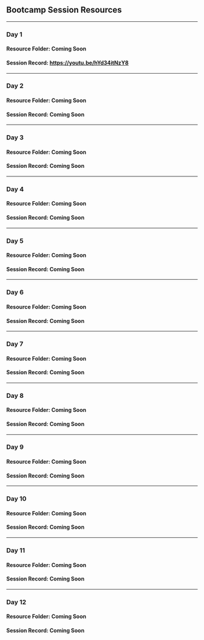 ## Bootcamp Session Resources
___
### Day 1
#### Resource Folder: Coming Soon
#### Session Record: <https://youtu.be/hYd34itNzY8>
___
### Day 2
#### Resource Folder: Coming Soon
#### Session Record: Coming Soon
___
### Day 3
#### Resource Folder: Coming Soon
#### Session Record: Coming Soon
___
### Day 4
#### Resource Folder: Coming Soon
#### Session Record: Coming Soon
___
### Day 5
#### Resource Folder: Coming Soon
#### Session Record: Coming Soon
___
### Day 6
#### Resource Folder: Coming Soon
#### Session Record: Coming Soon
___
### Day 7
#### Resource Folder: Coming Soon
#### Session Record: Coming Soon
___
### Day 8
#### Resource Folder: Coming Soon
#### Session Record: Coming Soon
___
### Day 9
#### Resource Folder: Coming Soon
#### Session Record: Coming Soon
___
### Day 10
#### Resource Folder: Coming Soon
#### Session Record: Coming Soon
___
### Day 11
#### Resource Folder: Coming Soon
#### Session Record: Coming Soon
___
### Day 12
#### Resource Folder: Coming Soon
#### Session Record: Coming Soon